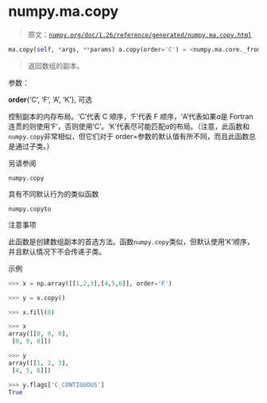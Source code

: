 # numpy.ma.copy

> 原文：[`numpy.org/doc/1.26/reference/generated/numpy.ma.copy.html`](https://numpy.org/doc/1.26/reference/generated/numpy.ma.copy.html)

```py
ma.copy(self, *args, **params) a.copy(order='C') = <numpy.ma.core._frommethod object>
```

> 返回数组的副本。

参数：

**order**{‘C’, ‘F’, ‘A’, ‘K’}, 可选

控制副本的内存布局。‘C’代表 C 顺序，‘F’代表 F 顺序，‘A’代表如果*a*是 Fortran 连贯的则使用‘F’，否则使用‘C’。‘K’代表尽可能匹配*a*的布局。（注意，此函数和`numpy.copy`非常相似，但它们对于 order=参数的默认值有所不同，而且此函数总是通过子类。）

另请参阅

`numpy.copy`

具有不同默认行为的类似函数

`numpy.copyto`

注意事项

此函数是创建数组副本的首选方法。函数`numpy.copy`类似，但默认使用‘K’顺序，并且默认情况下不会传递子类。

示例

```py
>>> x = np.array([[1,2,3],[4,5,6]], order='F') 
```

```py
>>> y = x.copy() 
```

```py
>>> x.fill(0) 
```

```py
>>> x
array([[0, 0, 0],
 [0, 0, 0]]) 
```

```py
>>> y
array([[1, 2, 3],
 [4, 5, 6]]) 
```

```py
>>> y.flags['C_CONTIGUOUS']
True 
```
